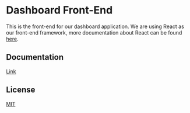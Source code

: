 # Dashboard Front-End

This is the front-end for our dashboard application.
We are using React as our front-end framework, more documentation about React can be found [here](https://reactjs.org/).

## Documentation
[Link](https://github.com/IPS3-DB04-Teun-Mos-Lukas-Jansen/Documentation/wiki/Documentation-Front-End)

## License
[MIT](https://github.com/IPS3-DB04-Teun-Mos-Lukas-Jansen/Dashboard-Front-End/blob/main/LICENSE.md)

